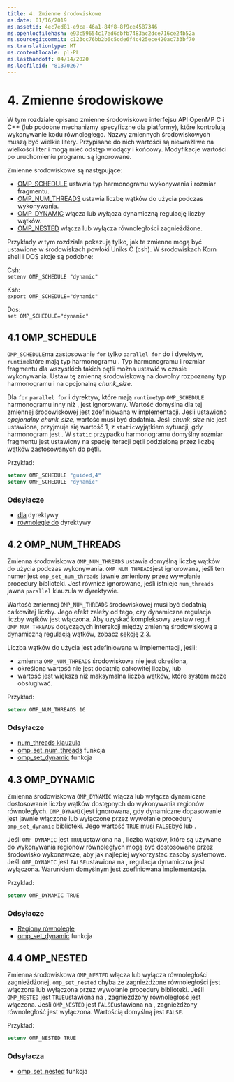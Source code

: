 ```yaml
---
title: 4. Zmienne środowiskowe
ms.date: 01/16/2019
ms.assetid: 4ec7ed81-e9ca-46a1-84f8-8f9ce4587346
ms.openlocfilehash: e93c59654c17ed6dbfb7483ac2dce716ce24b52a
ms.sourcegitcommit: c123cc76bb2b6c5cde6f4c425ece420ac733bf70
ms.translationtype: MT
ms.contentlocale: pl-PL
ms.lasthandoff: 04/14/2020
ms.locfileid: "81370267"
---
```

# <a name="4-environment-variables"></a>4. Zmienne środowiskowe

W tym rozdziale opisano zmienne środowiskowe interfejsu API OpenMP C i C++ (lub podobne mechanizmy specyficzne dla platformy), które kontrolują wykonywanie kodu równoległego.  Nazwy zmiennych środowiskowych muszą być wielkie litery. Przypisane do nich wartości są niewrażliwe na wielkości liter i mogą mieć odstęp wiodący i końcowy.  Modyfikacje wartości po uruchomieniu programu są ignorowane.

Zmienne środowiskowe są następujące:

- [OMP_SCHEDULE](#41-omp_schedule) ustawia typ harmonogramu wykonywania i rozmiar fragmentu.
- [OMP_NUM_THREADS](#42-omp_num_threads) ustawia liczbę wątków do użycia podczas wykonywania.
- [OMP_DYNAMIC](#43-omp_dynamic) włącza lub wyłącza dynamiczną regulację liczby wątków.
- [OMP_NESTED](#44-omp_nested) włącza lub wyłącza równoległości zagnieżdżone.

Przykłady w tym rozdziale pokazują tylko, jak te zmienne mogą być ustawione w środowiskach powłoki Uniks C (csh). W środowiskach Korn shell i DOS akcje są podobne:

Csh:  
`setenv OMP_SCHEDULE "dynamic"`

Ksh:  
`export OMP_SCHEDULE="dynamic"`

Dos:  
`set OMP_SCHEDULE="dynamic"`

## <a name="41-omp_schedule"></a><a name="41-omp_schedule"></a>4.1 OMP_SCHEDULE

`OMP_SCHEDULE`ma zastosowanie `for` tylko `parallel for` do i dyrektyw, `runtime`które mają typ harmonogramu . Typ harmonogramu i rozmiar fragmentu dla wszystkich takich pętli można ustawić w czasie wykonywania. Ustaw tę zmienną środowiskową na dowolny rozpoznany typ harmonogramu i na opcjonalną *chunk_size*.

Dla `for` `parallel for` i dyrektyw, które mają `runtime`typ `OMP_SCHEDULE` harmonogramu inny niż , jest ignorowany. Wartość domyślna dla tej zmiennej środowiskowej jest zdefiniowana w implementacji. Jeśli ustawiono *opcjonalny chunk_size,* wartość musi być dodatnia. Jeśli *chunk_size* nie jest ustawiona, przyjmuje się wartość 1, z `static`wyjątkiem sytuacji, gdy harmonogram jest . W `static` przypadku harmonogramu domyślny rozmiar fragmentu jest ustawiony na spację iteracji pętli podzieloną przez liczbę wątków zastosowanych do pętli.

Przykład:

```csh
setenv OMP_SCHEDULE "guided,4"
setenv OMP_SCHEDULE "dynamic"
```

### <a name="cross-references"></a>Odsyłacze

- [dla](2-directives.md#241-for-construct) dyrektywy
- [równolegle do](2-directives.md#251-parallel-for-construct) dyrektywy

## <a name="42-omp_num_threads"></a><a name="42-omp_num_threads"></a>4.2 OMP_NUM_THREADS

Zmienna środowiskowa `OMP_NUM_THREADS` ustawia domyślną liczbę wątków do użycia podczas wykonywania. `OMP_NUM_THREADS`jest ignorowana, jeśli ten numer jest `omp_set_num_threads` jawnie zmieniony przez wywołanie procedury biblioteki. Jest również ignorowane, jeśli istnieje `num_threads` jawna `parallel` klauzula w dyrektywie.

Wartość zmiennej `OMP_NUM_THREADS` środowiskowej musi być dodatnią całkowitej liczby. Jego efekt zależy od tego, czy dynamiczna regulacja liczby wątków jest włączona. Aby uzyskać kompleksowy zestaw reguł `OMP_NUM_THREADS` dotyczących interakcji między zmienną środowiskową a dynamiczną regulacją wątków, zobacz [sekcję 2.3](2-directives.md#23-parallel-construct).

Liczba wątków do użycia jest zdefiniowana w implementacji, jeśli:

- zmienna `OMP_NUM_THREADS` środowiskowa nie jest określona,
- określona wartość nie jest dodatnią całkowitej liczby, lub
- wartość jest większa niż maksymalna liczba wątków, które system może obsługiwać.

Przykład:

```csh
setenv OMP_NUM_THREADS 16
```

### <a name="cross-references"></a>Odsyłacze

- [num_threads klauzula](2-directives.md#23-parallel-construct)
- [omp_set_num_threads](3-run-time-library-functions.md#311-omp_set_num_threads-function) funkcja
- [omp_set_dynamic](3-run-time-library-functions.md#317-omp_set_dynamic-function) funkcja

## <a name="43-omp_dynamic"></a><a name="43-omp_dynamic"></a>4.3 OMP_DYNAMIC

Zmienna środowiskowa `OMP_DYNAMIC` włącza lub wyłącza dynamiczne dostosowanie liczby wątków dostępnych do wykonywania regionów równoległych. `OMP_DYNAMIC`jest ignorowana, gdy dynamiczne dopasowanie jest jawnie włączone lub wyłączone przez wywołanie procedury `omp_set_dynamic` biblioteki. Jego wartość `TRUE` musi `FALSE`być lub .

Jeśli `OMP_DYNAMIC` jest `TRUE`ustawiona na , liczba wątków, które są używane do wykonywania regionów równoległych mogą być dostosowane przez środowisko wykonawcze, aby jak najlepiej wykorzystać zasoby systemowe.  Jeśli `OMP_DYNAMIC` jest `FALSE`ustawiona na , regulacja dynamiczna jest wyłączona. Warunkiem domyślnym jest zdefiniowana implementacja.

Przykład:

```csh
setenv OMP_DYNAMIC TRUE
```

### <a name="cross-references"></a>Odsyłacze

- [Regiony równoległe](2-directives.md#23-parallel-construct)
- [omp_set_dynamic](3-run-time-library-functions.md#317-omp_set_dynamic-function) funkcja

## <a name="44-omp_nested"></a><a name="44-omp_nested"></a>4.4 OMP_NESTED

Zmienna środowiskowa `OMP_NESTED` włącza lub wyłącza równoległości zagnieżdżonej, `omp_set_nested` chyba że zagnieżdżone równoległości jest włączona lub wyłączona przez wywołanie procedury biblioteki. Jeśli `OMP_NESTED` jest `TRUE`ustawiona na , zagnieżdżony równoległość jest włączona. Jeśli `OMP_NESTED` jest `FALSE`ustawiona na , zagnieżdżony równoległość jest wyłączona. Wartością domyślną jest `FALSE`.

Przykład:

```csh
setenv OMP_NESTED TRUE
```

### <a name="cross-reference"></a>Odsyłacza

- [omp_set_nested](3-run-time-library-functions.md#319-omp_set_nested-function) funkcja
